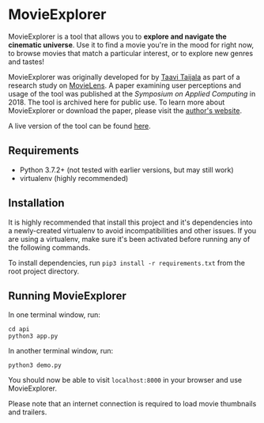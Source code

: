 # MovieExplorer

MovieExplorer is a tool that allows you to **explore and navigate the cinematic universe**. Use it to find a movie you're in the mood for right now, to browse movies that match a particular interest, or to explore new genres and tastes!

MovieExplorer was originally developed for by [Taavi Taijala](https://taavi.taijala.com/) as part of a research study on [MovieLens](https://movielens.org/). A paper examining user perceptions and usage of the tool was published at the _Symposium on Applied Computing_ in 2018. The tool is archived here for public use. To learn more about MovieExplorer or download the paper, please visit the [author's website](https://taavi.taijala.com/).

A live version of the tool can be found [here](https://movieexplorer.taijala.com).

## Requirements

- Python 3.7.2+ (not tested with earlier versions, but may still work)
- virtualenv (highly recommended)

## Installation

It is highly recommended that install this project and it's dependencies into a newly-created virtualenv to avoid incompatibilities and other issues. If you are using a virtualenv, make sure it's been activated before running any of the following commands.

To install dependencies, run `pip3 install -r requirements.txt` from the root project directory. 

## Running MovieExplorer

In one terminal window, run:

```
cd api
python3 app.py
```

In another terminal window, run:

```
python3 demo.py
```

You should now be able to visit `localhost:8000` in your browser and use MovieExplorer.

Please note that an internet connection is required to load movie thumbnails and trailers.